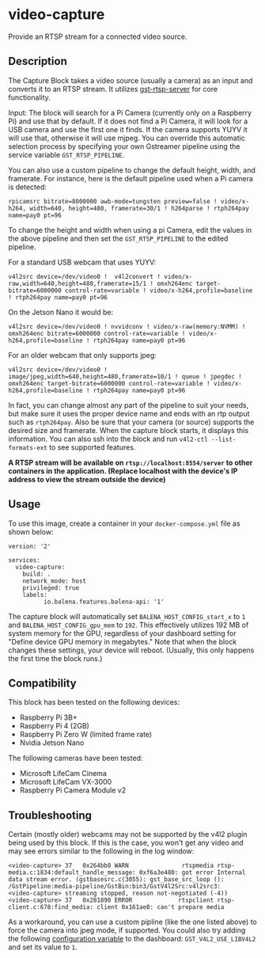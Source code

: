 # video-capture
Provide an RTSP stream for a connected video source.

## Description

The Capture Block takes a video source (usually a camera) as an input and converts it to an RTSP stream. It utilizes [gst-rtsp-server](https://github.com/GStreamer/gst-rtsp-server) for core functionality.

Input: The block will search for a Pi Camera (currently only on a Raspberry Pi) and use that by default. If it does not find a Pi Camera, it will look for a USB camera and use the first one it finds. If the camera supports YUYV it will use that, otherwise it will use mjpeg. You can override this automatic selection process by specifying your own Gstreamer pipeline using the service variable `GST_RTSP_PIPELINE`. 

You can also use a custom pipeline to change the default height, width, and framerate. For instance, here is the default pipeline used when a Pi camera is detected:

`rpicamsrc bitrate=8000000 awb-mode=tungsten preview=false ! video/x-h264, width=640, height=480, framerate=30/1 ! h264parse ! rtph264pay name=pay0 pt=96`

To change the height and width when using a pi Camera, edit the values in the above pipeline and then set the `GST_RTSP_PIPELINE` to the edited pipeline.

For a standard USB webcam that uses YUYV:

`v4l2src device=/dev/video0 !  v4l2convert ! video/x-raw,width=640,height=480,framerate=15/1 ! omxh264enc target-bitrate=6000000 control-rate=variable ! video/x-h264,profile=baseline ! rtph264pay name=pay0 pt=96`

On the Jetson Nano it would be:

`v4l2src device=/dev/video0 ! nvvidconv ! video/x-raw(memory:NVMM) ! omxh264enc bitrate=6000000 control-rate=variable ! video/x-h264,profile=baseline ! rtph264pay name=pay0 pt=96`

For an older webcam that only supports jpeg:

`v4l2src device=/dev/video0 ! image/jpeg,width=640,height=480,framerate=10/1 ! queue ! jpegdec ! omxh264enc target-bitrate=6000000 control-rate=variable ! video/x-h264,profile=baseline ! rtph264pay name=pay0 pt=96`

In fact, you can change almost any part of the pipeline to suit your needs, but make sure it uses the proper device name and ends with an rtp output such as `rtph264pay`. Also be sure that your camera (or source) supports the desired size and framerate. When the capture block starts, it displays this information. You can also ssh into the block and run `v4l2-ctl --list-formats-ext` to see supported features.

**A RTSP stream will be available on `rtsp://localhost:8554/server` to other containers in the application. (Replace localhost with the device's IP address to view the stream outside the device)**

## Usage
To use this image, create a container in your `docker-compose.yml` file as shown below:
```
version: '2'

services:
  video-capture:
    build: .
    network_mode: host
    privileged: true
    labels:
          io.balena.features.balena-api: '1'
```

The capture block will automatically set `BALENA_HOST_CONFIG_start_x` to `1` and `BALENA_HOST_CONFIG_gpu_mem` to `192`. This effectively utilizes 192 MB of system memory for the GPU, regardless of your dashboard setting for "Define device GPU memory in megabytes." Note that when the block changes these settings, your device will reboot. (Usually, this only happens the first time the block runs.)

## Compatibility
This block has been tested on the following devices:
- Raspberry Pi 3B+
- Raspberry Pi 4 (2GB)
- Raspberry Pi Zero W (limited frame rate)
- Nvidia Jetson Nano 

The following cameras have been tested:
- Microsoft LifeCam Cinema
- Microsoft LifeCam VX-3000
- Raspberry Pi Camera Module v2

## Troubleshooting
Certain (mostly older) webcams may not be supported by the v4l2 plugin being used by this block. If this is the case, you won't get any video and may see errors similar to the following in the log window:
```
<video-capture> 37   0x264bb0 WARN               rtspmedia rtsp-media.c:1834:default_handle_message: 0xf6a3e480: got error Internal data stream error. (gstbasesrc.c(3055): gst_base_src_loop (): /GstPipeline:media-pipeline/GstBin:bin3/GstV4l2Src:v4l2src3:
<video-capture> streaming stopped, reason not-negotiated (-4))
<video-capture> 37   0x281890 ERROR             rtspclient rtsp-client.c:678:find_media: client 0x161ae0: can't prepare media
```
As a workaround, you can use a custom pipline (like the one listed above) to force the camera into jpeg mode, if supported. You could also try adding the following [configuration variable](https://www.balena.io/docs/learn/manage/variables/) to the dashboard: `GST_V4L2_USE_LIBV4L2` and set its value to `1`.
